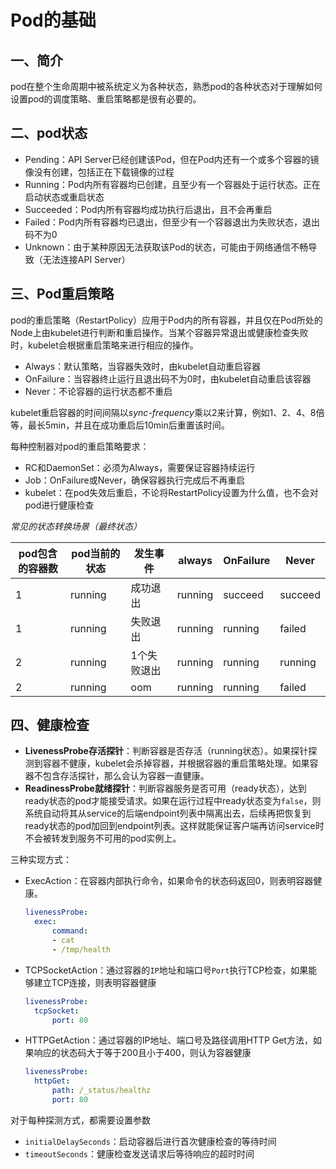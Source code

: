 # Pod的基础


## 一、简介

pod在整个生命周期中被系统定义为各种状态，熟悉pod的各种状态对于理解如何设置pod的调度策略、重启策略都是很有必要的。

## 二、pod状态

- Pending：API Server已经创建该Pod，但在Pod内还有一个或多个容器的镜像没有创建，包括正在下载镜像的过程
- Running：Pod内所有容器均已创建，且至少有一个容器处于运行状态。正在启动状态或重启状态
- Succeeded：Pod内所有容器均成功执行后退出，且不会再重启
- Failed：Pod内所有容器均已退出，但至少有一个容器退出为失败状态，退出码不为0
- Unknown：由于某种原因无法获取该Pod的状态，可能由于网络通信不畅导致（无法连接API Server）

## 三、Pod重启策略

pod的重启策略（RestartPolicy）应用于Pod内的所有容器，并且仅在Pod所处的Node上由kubelet进行判断和重启操作。当某个容器异常退出或健康检查失败时，kubelet会根据重启策略来进行相应的操作。

- Always：默认策略，当容器失效时，由kubelet自动重启容器
- OnFailure：当容器终止运行且退出码不为0时，由kubelet自动重启该容器
- Never：不论容器的运行状态都不重启

kubelet重启容器的时间间隔以*sync-frequency*乘以2来计算，例如1、2、4、8倍等，最长5min，并且在成功重启后10min后重置该时间。

每种控制器对pod的重启策略要求：

- RC和DaemonSet：必须为Always，需要保证容器持续运行
- Job：OnFailure或Never，确保容器执行完成后不再重启
- kubelet：在pod失效后重启，不论将RestartPolicy设置为什么值，也不会对pod进行健康检查



*常见的状态转换场景（最终状态）*

| pod包含的容器数 | pod当前的状态 | 发生事件    | always  | OnFailure | Never   |
| --------------- | ------------- | ----------- | ------- | --------- | ------- |
| 1               | running       | 成功退出    | running | succeed   | succeed |
| 1               | running       | 失败退出    | running | running   | failed  |
| 2               | running       | 1个失败退出 | running | running   | running |
| 2               | running       | oom         | running | running   | failed  |

## 四、健康检查

- **LivenessProbe存活探针**：判断容器是否存活（running状态）。如果探针探测到容器不健康，kubelet会杀掉容器，并根据容器的重启策略处理。如果容器不包含存活探针，那么会认为容器一直健康。
- **ReadinessProbe就绪探针**：判断容器服务是否可用（ready状态），达到ready状态的pod才能接受请求。如果在运行过程中ready状态变为`false`，则系统自动将其从service的后端endpoint列表中隔离出去，后续再把恢复到ready状态的pod加回到endpoint列表。这样就能保证客户端再访问service时不会被转发到服务不可用的pod实例上。

三种实现方式：

- ExecAction：在容器内部执行命令，如果命令的状态码返回0，则表明容器健康。

  ```yaml
  livenessProbe:
  	exec:
  		command:
  		- cat
  		- /tmp/health
  ```

  

- TCPSocketAction：通过容器的`IP`地址和端口号`Port`执行TCP检查，如果能够建立TCP连接，则表明容器健康

  ```yaml
  livenessProbe:
  	tcpSocket:
  		port: 80
  ```

  

- HTTPGetAction：通过容器的IP地址、端口号及路径调用HTTP Get方法，如果响应的状态码大于等于200且小于400，则认为容器健康

  ```yaml
  livenessProbe:
  	httpGet:
  		path: /_status/healthz
  		port: 80
  ```

对于每种探测方式，都需要设置参数

- `initialDelaySeconds`：启动容器后进行首次健康检查的等待时间
- `timeoutSeconds`：健康检查发送请求后等待响应的超时时间